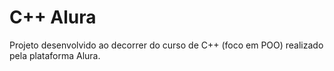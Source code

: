 # C++ Alura

Projeto desenvolvido ao decorrer do curso de C++ (foco em POO) realizado pela plataforma Alura.

